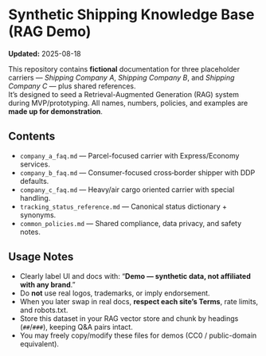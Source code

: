 # Synthetic Shipping Knowledge Base (RAG Demo)
**Updated:** 2025-08-18

This repository contains **fictional** documentation for three placeholder carriers — *Shipping Company A*, *Shipping Company B*, and *Shipping Company C* — plus shared references.  
It’s designed to seed a Retrieval-Augmented Generation (RAG) system during MVP/prototyping. All names, numbers, policies, and examples are **made up for demonstration**.

## Contents
- `company_a_faq.md` — Parcel-focused carrier with Express/Economy services.
- `company_b_faq.md` — Consumer-focused cross‑border shipper with DDP defaults.
- `company_c_faq.md` — Heavy/air cargo oriented carrier with special handling.
- `tracking_status_reference.md` — Canonical status dictionary + synonyms.
- `common_policies.md` — Shared compliance, data privacy, and safety notes.

## Usage Notes
- Clearly label UI and docs with: “**Demo — synthetic data, not affiliated with any brand**.”
- Do **not** use real logos, trademarks, or imply endorsement.
- When you later swap in real docs, **respect each site’s Terms**, rate limits, and robots.txt.
- Store this dataset in your RAG vector store and chunk by headings (`##`/`###`), keeping Q&A pairs intact.
- You may freely copy/modify these files for demos (CC0 / public-domain equivalent).

